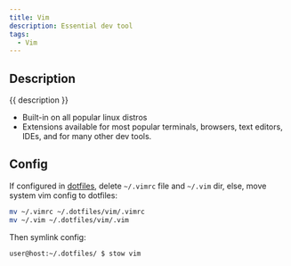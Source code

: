 ```yaml
---
title: Vim
description: Essential dev tool
tags:
  - Vim
---
```


## Description

{{ description }}

- Built-in on all popular linux distros
- Extensions available for most popular terminals, browsers, text editors, IDEs, and for many other dev tools.
  
## Config

If configured in [dotfiles](../../../../dev/projects/dotfiles/index.md), delete `~/.vimrc` file and `~/.vim` dir, else, move system vim config to dotfiles:

```bash
mv ~/.vimrc ~/.dotfiles/vim/.vimrc 
mv ~/.vim ~/.dotfiles/vim/.vim
```

Then symlink config:

```bash
user@host:~/.dotfiles/ $ stow vim
```
